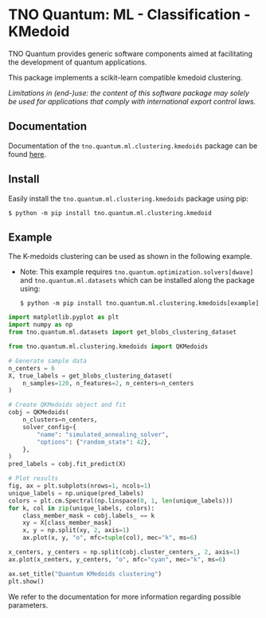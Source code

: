 # TNO Quantum: ML - Classification - KMedoid

TNO Quantum provides generic software components aimed at facilitating the development
of quantum applications.

This package implements a scikit-learn compatible kmedoid clustering.

*Limitations in (end-)use: the content of this software package may solely be used for applications 
that comply with international export control laws.*

## Documentation

Documentation of the `tno.quantum.ml.clustering.kmedoids` package can be found [here](https://tno-quantum.github.io/documentation/).


## Install

Easily install the `tno.quantum.ml.clustering.kmedoids` package using pip:

```console
$ python -m pip install tno.quantum.ml.clustering.kmedoid
```

## Example

The K-medoids clustering can be used as shown in the following example.

- Note: This example requires `tno.quantum.optimization.solvers[dwave]` and `tno.quantum.ml.datasets` which can be installed along the package using:

  ```console
  $ python -m pip install tno.quantum.ml.clustering.kmedoids[example]
  ```

```python
import matplotlib.pyplot as plt
import numpy as np
from tno.quantum.ml.datasets import get_blobs_clustering_dataset

from tno.quantum.ml.clustering.kmedoids import QKMedoids

# Generate sample data
n_centers = 6
X, true_labels = get_blobs_clustering_dataset(
    n_samples=120, n_features=2, n_centers=n_centers
)

# Create QKMedoids object and fit
cobj = QKMedoids(
    n_clusters=n_centers,
    solver_config={
        "name": "simulated_annealing_solver",
        "options": {"random_state": 42},
    },
)
pred_labels = cobj.fit_predict(X)

# Plot results
fig, ax = plt.subplots(nrows=1, ncols=1)
unique_labels = np.unique(pred_labels)
colors = plt.cm.Spectral(np.linspace(0, 1, len(unique_labels)))
for k, col in zip(unique_labels, colors):
    class_member_mask = cobj.labels_ == k
    xy = X[class_member_mask]
    x, y = np.split(xy, 2, axis=1)
    ax.plot(x, y, "o", mfc=tuple(col), mec="k", ms=6)

x_centers, y_centers = np.split(cobj.cluster_centers_, 2, axis=1)
ax.plot(x_centers, y_centers, "o", mfc="cyan", mec="k", ms=6)

ax.set_title("Quantum KMedoids clustering")
plt.show()
```

We refer to the documentation for more information regarding possible parameters.
